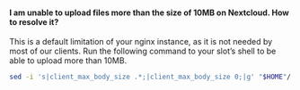 #### I am unable to upload files more than the size of 10MB on Nextcloud. How to resolve it? 

This is a default limitation of your nginx instance, as it is not needed by most of our clients. Run the following command to your slot’s shell to be able to upload more than 10MB.

```sh
sed -i 's|client_max_body_size .*;|client_max_body_size 0;|g' "$HOME"/.apps/nginx/nginx.conf && app-nginx restart
```